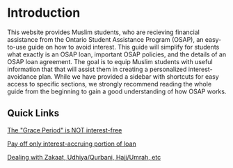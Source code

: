# Introduction

This website provides Muslim students, who are recieving financial assistance from the Ontario Student Assistance Program (OSAP), an easy-to-use guide on how to avoid interest. This guide will simplify for students what exactly is an OSAP loan, important OSAP policies, and the details of an OSAP loan agreement. The goal is to equip Muslim students with useful information that that will assist them in creating a personalized interest-avoidance plan. While we have provided a sidebar with shortcuts for easy access to specific sections, we strongly recommend reading the whole guide from the beginning to gain a good understanding of how OSAP works.

## Quick Links

[The "Grace Period" is NOT interest-free](terminology/grace.md)

[Pay off only interest-accruing portion of loan](repayment/payOff.md)

[Dealing with Zakaat, Udhiya/Qurbani, Hajj/Umrah, etc](rulings/fatwa.md)